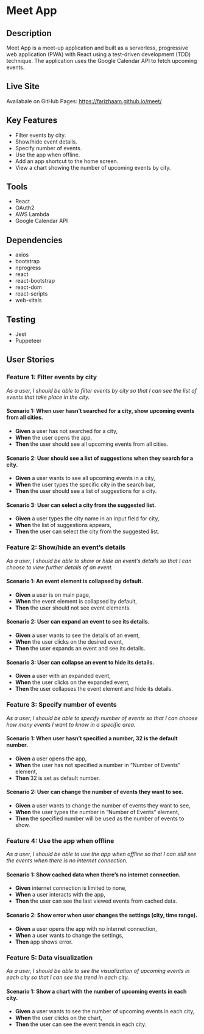 # Meet App

## Description
Meet App is a meet-up application and built as a serverless, progressive web application (PWA) with React using a test-driven development (TDD) technique. The application uses the Google Calendar API to fetch upcoming events.

## Live Site
Availabale on GitHub Pages: https://farizhaam.github.io/meet/

## Key Features
- Filter events by city.
- Show/hide event details.
- Specify number of events.
- Use the app when offline.
- Add an app shortcut to the home screen.
- View a chart showing the number of upcoming events by city.

## Tools
- React
- OAuth2
- AWS Lambda
- Google Calendar API

## Dependencies
- axios
- bootstrap
- nprogress
- react
- react-bootstrap
- react-dom
- react-scripts
- web-vitals

## Testing
- Jest
- Puppeteer

## User Stories

### Feature 1:  Filter events by city
_As a user, I should be able to filter events by city so that I can see the list of events that take place in the city._

#### Scenario 1: When user hasn’t searched for a city, show upcoming events from all cities.
-	**Given** a user has not searched for a city,
-	**When** the user opens the app,
-	**Then** the user should see all upcoming events from all cities.

#### Scenario 2: User should see a list of suggestions when they search for a city.
-	**Given** a user wants to see all upcoming events in a city,
-	**When** the user types the specific city in the search bar,
-	**Then** the user should see a list of suggestions for a city.

#### Scenario 3: User can select a city from the suggested list.
-	**Given** a user types the city name in an input field for city,
-	**When** the list of suggestions appears,
-	**Then** the user can select the city from the suggested list.

### Feature 2:  Show/hide an event’s details
_As a user, I should be able to show or hide an event’s details so that I can choose to view further details of an event._

#### Scenario 1: An event element is collapsed by default.
-	**Given** a user is on main page,
-	**When** the event element is collapsed by default,
-	**Then** the user should not see event elements.

#### Scenario 2: User can expand an event to see its details.
-	**Given** a user wants to see the details of an event,
-	**When** the user clicks on the desired event,
-	**Then** the user expands an event and see its details.

#### Scenario 3: User can collapse an event to hide its details.
-	**Given** a user with an expanded event,
-	**When** the user clicks on the expanded event,
-	**Then** the user collapses the event element and hide its details.

### Feature 3:  Specify number of events
_As a user, I should be able to specify number of events so that I can choose how many events I want to know in a specific area._

#### Scenario 1: When user hasn’t specified a number, 32 is the default number.
-	**Given** a user opens the app,
-	**When** the user has not specified a number in “Number of Events” element,
-	**Then** 32 is set as default number.

#### Scenario 2: User can change the number of events they want to see.
-	**Given** a user wants to change the number of events they want to see,
-	**When** the user types the number in “Number of Events” element,
-	**Then** the specified number will be used as the number of events to show.

### Feature 4:  Use the app when offline
_As a user, I should be able to use the app when offline so that I can still see the events when there is no internet connection._

#### Scenario 1: Show cached data when there’s no internet connection.
-	**Given** internet connection is limited to none,
-	**When** a user interacts with the app,
-	**Then** the user can see the last viewed events from cached data.

#### Scenario 2: Show error when user changes the settings (city, time range).
-	**Given** a user opens the app with no internet connection,
-	**When** a user wants to change the settings,
-	**Then** app shows error.

### Feature 5: Data visualization
_As a user, I should be able to see the visualization of upcoming events in each city so that I can see the trend in each city._

#### Scenario 1: Show a chart with the number of upcoming events in each city.
-	**Given** a user wants to see the number of upcoming events in each city,
-	**When** the user clicks on the chart,
-	**Then** the user can see the event trends in each city.
